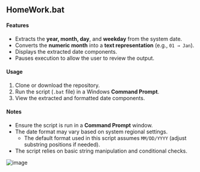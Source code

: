 ## HomeWork.bat

#### Features
- Extracts the **year, month, day**, and **weekday** from the system date.
- Converts the **numeric month** into a **text representation** (e.g., `01 → Jan`).
- Displays the extracted date components.
- Pauses execution to allow the user to review the output.

#### Usage
1. Clone or download the repository.
2. Run the script (`.bat` file) in a Windows **Command Prompt**.
3. View the extracted and formatted date components.

#### Notes
- Ensure the script is run in a **Command Prompt** window.
- The date format may vary based on system regional settings.
  - The default format used in this script assumes `MM/DD/YYYY` (adjust substring positions if needed).
- The script relies on basic string manipulation and conditional checks.

![image](https://github.com/user-attachments/assets/42cd82ad-0d8e-425a-b882-c2bad2a8a6b1)

